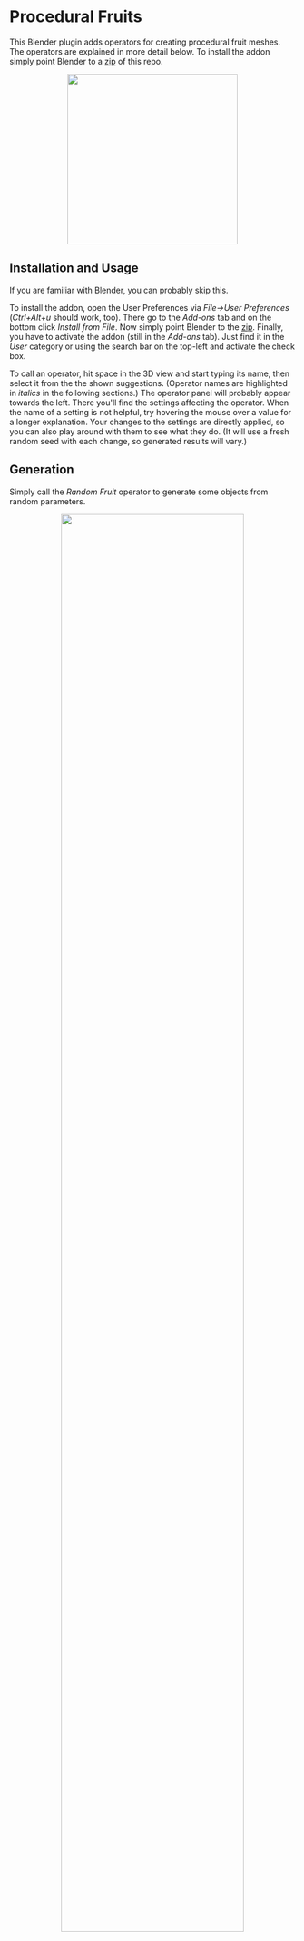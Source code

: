 # Procedural Fruits
This Blender plugin adds operators for creating procedural fruit meshes.
The operators are explained in more detail below.
To install the addon simply point Blender to a [zip](https://github.com/leafar-tb/proc-fruits/archive/master.zip) of this repo.

<p align="center">
  <img height="300px" src="https://raw.githubusercontent.com/leafar-tb/proc-fruits/master/images/procFruits3.png">
</p>

## Installation and Usage
If you are familiar with Blender, you can probably skip this.

To install the addon, open the User Preferences via *File->User Preferences* (*Ctrl+Alt+u* should work, too).
There go to the *Add-ons* tab and on the bottom click *Install from File*.
Now simply point Blender to the [zip](https://github.com/leafar-tb/proc-fruits/archive/master.zip).
Finally, you have to activate the addon (still in the *Add-ons* tab).
Just find it in the *User* category or using the search bar on the top-left and activate the check box.

To call an operator, hit space in the 3D view and start typing its name, then select it from the the shown suggestions.
(Operator names are highlighted in *italics* in the following sections.)
The operator panel will probably appear towards the left.
There you'll find the settings affecting the operator.
When the name of a setting is not helpful, try hovering the mouse over a value for a longer explanation.
Your changes to the settings are directly applied, so you can also play around with them to see what they do.
(It will use a fresh random seed with each change, so generated results will vary.)

## Generation
Simply call the *Random Fruit* operator to generate some objects from random parameters.

<p align="center">
  <img width="80%" src="https://raw.githubusercontent.com/leafar-tb/proc-fruits/master/images/procFruits2.png">
</p>

## Mutation
When invoking the *Mutate Fruit* operator on a selected object a number of variations is produced based on it.
The amount of change is controlled by a 'radiation' parameter.

<p align="center">
  <img height="300px" src="https://raw.githubusercontent.com/leafar-tb/proc-fruits/master/images/fruits-mutated.png">
</p>

## Procreation
The *Combine Fruit* operator allows you to merge the features of two or more selected objects.
The features of the created objects are either inherited from one parent directly or averaged over the gene pool.

<p align="center">
  <img height="300px" src="https://raw.githubusercontent.com/leafar-tb/proc-fruits/master/images/fruits-combined.png">
</p>

## Fine Tuning
With the *Edit Fruit* operator you create a copy of an object and get to modify all of the parameters used in its generation.
